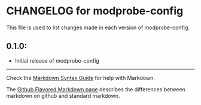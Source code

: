 # CHANGELOG for modprobe-config

This file is used to list changes made in each version of modprobe-config.

## 0.1.0:

* Initial release of modprobe-config

- - -
Check the [Markdown Syntax Guide](http://daringfireball.net/projects/markdown/syntax) for help with Markdown.

The [Github Flavored Markdown page](http://github.github.com/github-flavored-markdown/) describes the differences between markdown on github and standard markdown.
